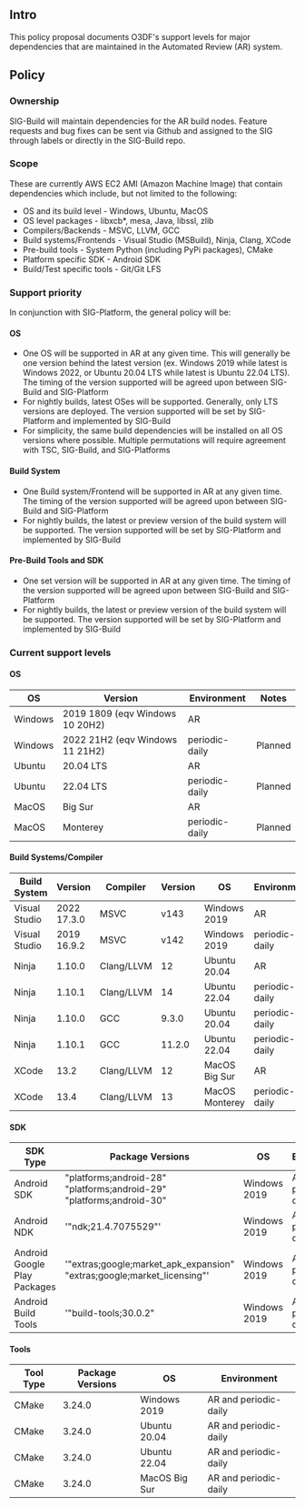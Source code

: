 Intro
-----

This policy proposal documents O3DF's support levels for major dependencies that are maintained in the Automated Review (AR) system.

Policy
------

### Ownership

SIG-Build will maintain dependencies for the AR build nodes. Feature requests and bug fixes can be sent via Github and assigned to the SIG through labels or directly in the SIG-Build repo.

### Scope

These are currently AWS EC2 AMI (Amazon Machine Image) that contain dependencies which include, but not limited to the following:

*   OS and its build level - Windows, Ubuntu, MacOS
*   OS level packages - libxcb\*, mesa, Java, libssl, zlib
*   Compilers/Backends - MSVC, LLVM, GCC
*   Build systems/Frontends - Visual Studio (MSBuild), Ninja, Clang, XCode
*   Pre-build tools - System Python (including PyPi packages), CMake
*   Platform specific SDK - Android SDK
*   Build/Test specific tools - Git/Git LFS

### Support priority

In conjunction with SIG-Platform, the general policy will be:

#### OS

*   One OS will be supported in AR at any given time. This will generally be one version behind the latest version (ex. Windows 2019 while latest is Windows 2022, or Ubuntu 20.04 LTS while latest is Ubuntu 22.04 LTS). The timing of the version supported will be agreed upon between SIG-Build and SIG-Platform
*   For nightly builds, latest OSes will be supported. Generally, only LTS versions are deployed. The version supported will be set by SIG-Platform and implemented by SIG-Build
*   For simplicity, the same build dependencies will be installed on all OS versions where possible. Multiple permutations will require agreement with TSC, SIG-Build, and SIG-Platforms

#### Build System

*   One Build system/Frontend will be supported in AR at any given time. The timing of the version supported will be agreed upon between SIG-Build and SIG-Platform
*   For nightly builds, the latest or preview version of the build system will be supported. The version supported will be set by SIG-Platform and implemented by SIG-Build

#### Pre-Build Tools and SDK

*   One set version will be supported in AR at any given time. The timing of the version supported will be agreed upon between SIG-Build and SIG-Platform
*   For nightly builds, the latest or preview version of the build system will be supported. The version supported will be set by SIG-Platform and implemented by SIG-Build

### Current support levels

#### OS

| OS  | Version | Environment | Notes |
| --- | --- | --- | --- |
| Windows | 2019 1809 (eqv Windows 10 20H2) | AR  |
| Windows | 2022 21H2 (eqv Windows 11 21H2) | periodic-daily | Planned |
| Ubuntu | 20.04 LTS | AR  |
| Ubuntu | 22.04 LTS | periodic-daily | Planned |
| MacOS | Big Sur | AR  |
| MacOS | Monterey | periodic-daily | Planned |

#### Build Systems/Compiler

| Build System | Version | Compiler | Version | OS  | Environment |
| --- | --- | --- | --- | --- | --- |
| Visual Studio | 2022 17.3.0 | MSVC | v143 | Windows 2019 | AR  |
| Visual Studio | 2019 16.9.2 | MSVC | v142 | Windows 2019 | periodic-daily |
| Ninja | 1.10.0 | Clang/LLVM | 12  | Ubuntu 20.04 | AR  |
| Ninja | 1.10.1 | Clang/LLVM | 14  | Ubuntu 22.04 | periodic-daily |
| Ninja | 1.10.0 | GCC | 9.3.0 | Ubuntu 20.04 | periodic-daily |
| Ninja | 1.10.1 | GCC | 11.2.0 | Ubuntu 22.04 | periodic-daily |
| XCode | 13.2 | Clang/LLVM | 12  | MacOS Big Sur | AR  |
| XCode | 13.4 | Clang/LLVM | 13  | MacOS Monterey | periodic-daily |

#### SDK

| SDK Type | Package Versions | OS  | Environment |
| --- | --- | --- | --- |
| Android SDK | "platforms;android-28" "platforms;android-29" "platforms;android-30" | Windows 2019 | AR and periodic-daily |
| Android NDK | '"ndk;21.4.7075529"' | Windows 2019 | AR and periodic-daily |
| Android Google Play Packages | '"extras;google;market\_apk\_expansion" "extras;google;market\_licensing"' | Windows 2019 | AR and periodic-daily |
| Android Build Tools | '"build-tools;30.0.2" | Windows 2019 | AR and periodic-daily |

#### Tools

| Tool Type | Package Versions | OS  | Environment |
| --- | --- | --- | --- |
| CMake | 3.24.0 | Windows 2019 | AR and periodic-daily |
| CMake | 3.24.0 | Ubuntu 20.04 | AR and periodic-daily |
| CMake | 3.24.0 | Ubuntu 22.04 | AR and periodic-daily |
| CMake | 3.24.0 | MacOS Big Sur | AR and periodic-daily |
